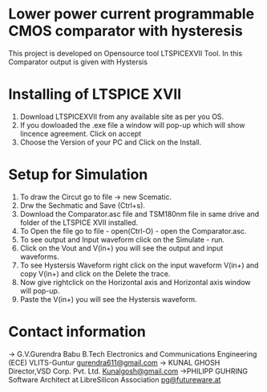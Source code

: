 # Lower power current programmable CMOS comparator with hysteresis
This project is developed on Opensource tool LTSPICEXVII Tool. In this Comparator output is given with Hystersis

# Installing of LTSPICE XVII
1. Download LTSPICEXVII from any available site as per you OS.
2. If you dowloaded the .exe  file a window will pop-up which will show lincence agreement. Click on accept 
3. Choose the Version of your PC and Click on the Install.

# Setup for Simulation
1. To draw the Circut go to file -> new Scematic.
2. Drw the Sechmatic and Save (Ctrl+s).
3. Download the Comparator.asc file and TSM180nm file in same drive and folder of the LTSPICE XVII installed.
4. To Open the file go to file - open(Ctrl-O) - open the Comparator.asc.
5. To see output and Input waveform click on the Simulate - run.
6. Click on the Vout and V(in+) you will see the output and input waveforms.
7. To see Hystersis Waveform right click on the input waveform V(in+) and copy V(in+) and click on the Delete the trace.
8. Now give rightclick on the Horizontal axis and Horizontal axis window will pop-up.
9. Paste the V(in+) you will see the Hystersis waveform.

# Contact information
-> G.V.Gurendra Babu B.Tech Electronics and Communications Engineering (ECE) VLITS-Guntur gurendra611@gmail.com
-> KUNAL GHOSH Director,VSD Corp. Pvt. Ltd. Kunalgosh@gmail.com
->PHILIPP GUHRING Software Architect at LibreSilicon Association pg@futureware.at
